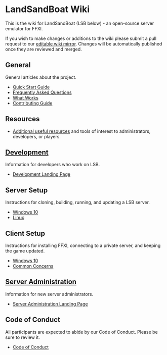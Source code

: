 # LandSandBoat Wiki

This is the wiki for LandSandBoat (LSB below) - an open-source server emulator for FFXI.

If you wish to make changes or additions to the wiki please submit a pull request to our [editable wiki mirror](https://github.com/LandSandBoat/lsb-wiki). Changes will be automatically published once they are reviewed and merged.

## General

General articles about the project.

- [Quick Start Guide](https://github.com/LandSandBoat/server/wiki/Quick-Start-Guide)
- [Frequently Asked Questions](https://github.com/LandSandBoat/server/wiki/Frequently-Asked-Questions)
- [What Works](https://github.com/LandSandBoat/server/wiki/What-Works)
- [Contributing Guide](https://github.com/LandSandBoat/server/blob/base/CONTRIBUTING.md)

## Resources

- [Additional useful resources](https://github.com/LandSandBoat/server/wiki/Resources) and tools of interest to administrators, developers, or players.

## [Development](https://github.com/LandSandBoat/server/wiki/Development)

Information for developers who work on LSB.

- [Development Landing Page](https://github.com/LandSandBoat/server/wiki/Development)

## Server Setup

Instructions for cloning, building, running, and updating a LSB server.

- [Windows 10](https://github.com/LandSandBoat/server/wiki/Server-setup-and-maintenance-Windows-10)
- [Linux](https://github.com/LandSandBoat/server/wiki/Server-Setup-and-Maintenance-Linux)

## Client Setup

Instructions for installing FFXI, connecting to a private server, and keeping the game updated.

- [Windows 10](https://github.com/LandSandBoat/server/wiki/Client-Setup-Windows)
- [Common Concerns](https://github.com/LandSandBoat/server/wiki/Miscellaneous-Client)

## [Server Administration](https://github.com/LandSandBoat/server/wiki/Server-Administration)

Information for new server administrators.

- [Server Administration Landing Page](https://github.com/LandSandBoat/server/wiki/Server-Administration)

## Code of Conduct

All participants are expected to abide by our Code of Conduct. Please be sure to review it.

- [Code of Conduct](https://github.com/LandSandBoat/server/blob/base/CODE_OF_CONDUCT.md)
